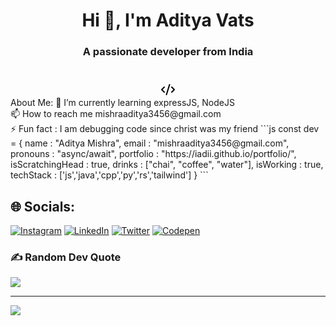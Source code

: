 <h1 align="center">Hi 👋, I'm Aditya Vats</h1>
<h3 align="center">A passionate developer from India</h3>

# 
<div align="center">
  <svg
    role="img"
    xmlns="http://www.w3.org/2000/svg"
    viewBox="0 0 24 24"
    width="24px"
    height="24px"
  >
    <path
      fill="none"
      stroke="#000000"
      stroke-linecap="round"
      stroke-linejoin="round"
      stroke-width="2"
      d="m18 16l4-4l-4-4M6 8l-4 4l4 4m8.5-12l-5 16"
    />
  </svg>
</div>
About Me:
🌱 I’m currently learning expressJS, NodeJS <br>📫 How to reach me mishraaditya3456@gmail.com<br>⚡ Fun fact : I am debugging code since christ was my friend
```js
const dev = {
  name : "Aditya Mishra",
  email : "mishraaditya3456@gmail.com",
  pronouns : "async/await",
  portfolio : "https://iadii.github.io/portfolio/",
  isScratchingHead : true,
  drinks : ["chai", "coffee", "water"],
  isWorking : true,
  techStack : ['js','java','cpp','py','rs','tailwind']  
} 
```

## 🌐 Socials:
[![Instagram](https://img.shields.io/badge/Instagram-%23E4405F.svg?logo=Instagram&logoColor=white)](https://instagram.com/iadii_) [![LinkedIn](https://img.shields.io/badge/LinkedIn-%230077B5.svg?logo=linkedin&logoColor=white)](https://linkedin.com/in/https://www.linkedin.com/in/aditya-mishra-58722b110/) [![Twitter](https://img.shields.io/badge/Twitter-%231DA1F2.svg?logo=Twitter&logoColor=white)](https://twitter.com/iadii_) [![Codepen](https://img.shields.io/badge/Codepen-000000?style=for-the-badge&logo=codepen&logoColor=white)](https://codepen.io/iadii) 



### ✍️ Random Dev Quote
![](https://quotes-github-readme.vercel.app/api?type=horizontal&theme=tokyonight)




---
[![](https://visitcount.itsvg.in/api?id=iadii&icon=0&color=0)](https://visitcount.itsvg.in)

